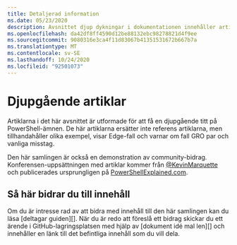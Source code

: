 ```yaml
---
title: Detaljerad information
ms.date: 05/23/2020
description: Avsnittet djup dykningar i dokumentationen innehåller artiklar som innehåller mer information och exempel än cmdlet-referensen.
ms.openlocfilehash: da42df8ff4590d12be88132ebc98278821d4f9ee
ms.sourcegitcommit: 9080316e3ca4f11d83067b41351531672b667b7a
ms.translationtype: MT
ms.contentlocale: sv-SE
ms.lasthandoff: 10/24/2020
ms.locfileid: "92501073"
---
```

# <a name="deep-dive-articles"></a>Djupgående artiklar

Artiklarna i det här avsnittet är utformade för att få en djupgående titt på PowerShell-ämnen. De här artiklarna ersätter inte referens artiklarna, men tillhandahåller olika exempel, visar Edge-fall och varnar om fall GRO par och vanliga misstag.

Den här samlingen är också en demonstration av community-bidrag. Konferensen-uppsättningen med artiklar kommer från [@KevinMarquette][] och publicerades ursprungligen på [PowerShellExplained.com][].

## <a name="how-to-contribute-content"></a>Så här bidrar du till innehåll

Om du är intresse rad av att bidra med innehåll till den här samlingen kan du läsa [deltagar guiden][]. När du är redo att föreslå ett bidrag skickar du ett ärende i GitHub-lagringsplatsen med hjälp av [dokument idé mal len][] och innehåller en länk till det befintliga innehåll som du vill dela.

<!-- link references -->
[powershellexplained.com]: https://powershellexplained.com/
[@KevinMarquette]: https://twitter.com/KevinMarquette
[Deltagarguide]: https://aka.ms/PSDocsContributor
[Mall för dokument idé]: https://github.com/MicrosoftDocs/PowerShell-Docs/issues/new?assignees=&labels=doc-idea&template=New_Document_Request.md&title=Community+contribution
